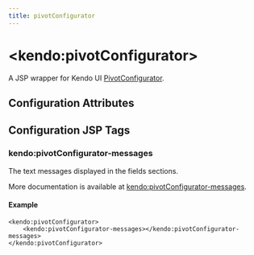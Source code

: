 ```yaml
---
title: pivotConfigurator
---
```


# \<kendo:pivotConfigurator\>
A JSP wrapper for Kendo UI [PivotConfigurator](/api/web/pivotconfigurator).

## Configuration Attributes


##  Configuration JSP Tags

### kendo:pivotConfigurator-messages

The text messages displayed in the fields sections.

More documentation is available at [kendo:pivotConfigurator-messages](/api/wrappers/jsp/pivotconfigurator/messages).

#### Example

    <kendo:pivotConfigurator>
        <kendo:pivotConfigurator-messages></kendo:pivotConfigurator-messages>
    </kendo:pivotConfigurator>

